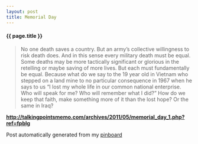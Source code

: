 ```yaml
---
layout: post
title: Memorial Day
---
```


#### {{ page.title }}

> No one death saves a country. But an army’s collective willingness to risk death does. And in this sense every military death must be equal. Some deaths may be more tactically significant or glorious in the retelling or maybe saving of more lives. But each must fundamentally be equal. Because what do we say to the 19 year old in Vietnam who stepped on a land mine to no particular consequence in 1967 when he says to us “I lost my whole life in our common national enterprise. Who will speak for me? Who will remember what I did?” How do we keep that faith, make something more of it than the lost hope? Or the same in Iraq?  

<strong><a href='http://talkingpointsmemo.com/archives/2011/05/memorial_day_1.php?ref=fpblg'>http://talkingpointsmemo.com/archives/2011/05/memorial_day_1.php?ref=fpblg</a></strong>

Post automatically generated from my <a href="http://pinboard.in/u:ndfine">pinboard</a>
